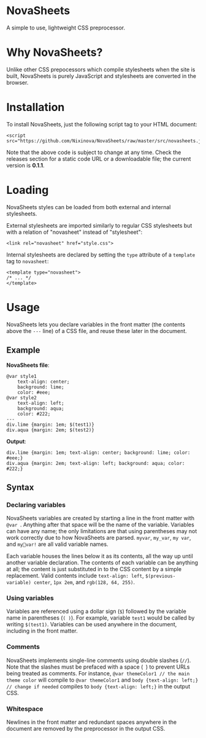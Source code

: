 # NovaSheets

A simple to use, lightweight CSS preprocessor.

# Why NovaSheets?

Unlike other CSS prepocessors which compile stylesheets when the site is built, NovaSheets is purely JavaScript and stylesheets are converted in the browser.

# Installation

To install NovaSheets, just the following script tag to your HTML document:
```
<script src="https://github.com/Nixinova/NovaSheets/raw/master/src/novasheets.js">
```

Note that the above code is subject to change at any time. Check the releases section for a static code URL or a downloadable file; the current version is **0.1.1**.

# Loading
NovaSheets styles can be loaded from both external and internal stylesheets.

External stylesheets are imported similarly to regular CSS stylesheets but with a relation of "novasheet" instead of "stylesheet":
```
<link rel="novasheet" href="style.css">
```

Internal stylesheets are declared by setting the `type` attribute of a `template` tag to `novasheet`:
```
<template type="novasheet">
/* ... */
</template>
```

# Usage

NovaSheets lets you declare variables in the front matter (the contents above the `---` line) of a CSS file, and reuse these later in the document.

## Example

**NovaSheets file**:

```
@var style1
    text-align: center;
    background: lime;
    color: #eee;
@var style2
    text-align: left;
    background: aqua;
    color: #222;
---
div.lime {margin: 1em; $(test1)}
div.aqua {margin: 2em; $(test2)}
```

**Output**:
```
div.lime {margin: 1em; text-align: center; background: lime; color: #eee;}
div.aqua {margin: 2em; text-align: left; background: aqua; color: #222;}
```

## Syntax

### Declaring variables

NovaSheets variables are created by starting a line in the front matter with `@var `. Anything after that space will be the name of the variable. Variables can have any name; the only limitations are that using parentheses may not work correctly due to how NovaSheets are parsed. `myvar`, `my_var`, `my var`, and `my🦀var!` are all valid variable names.

Each variable houses the lines below it as its contents, all the way up until another variable declaration. The contents of each variable can be anything at all; the content is just substituted in to the CSS content by a simple replacement. Valid contents include `text-align: left`, `$(previous-variable) center`, `1px 2em`, and `rgb(128, 64, 255)`.

### Using variables

Variables are referenced using a dollar sign (`$`) followed by the variable name in parentheses (`( )`). For example, variable `test1` would be called by writing `$(test1)`. Variables can be used anywhere in the document, including in the front matter.

### Comments

NovaSheets implements single-line comments using double slashes (`//`). Note that the slashes must be prefaced with a space (` `) to prevent URLs being treated as comments. For instance, `@var themeColor1 // the main theme color` will compile to `@var themeColor1` and `body {text-align: left;} // change if needed` compiles to `body {text-align: left;}` in the output CSS.

### Whitespace

Newlines in the front matter and redundant spaces anywhere in the document are removed by the preprocessor in the output CSS.